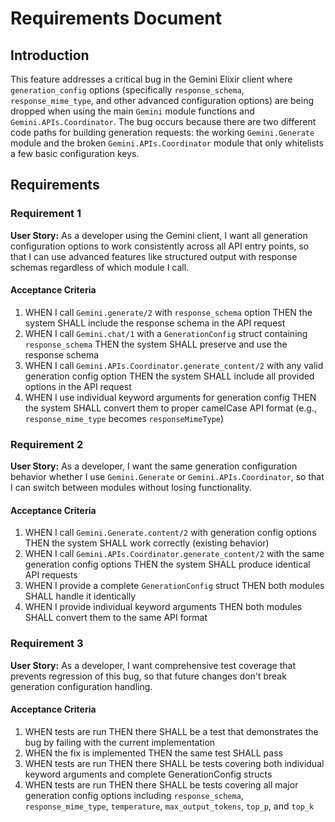 # Requirements Document

## Introduction

This feature addresses a critical bug in the Gemini Elixir client where `generation_config` options (specifically `response_schema`, `response_mime_type`, and other advanced configuration options) are being dropped when using the main `Gemini` module functions and `Gemini.APIs.Coordinator`. The bug occurs because there are two different code paths for building generation requests: the working `Gemini.Generate` module and the broken `Gemini.APIs.Coordinator` module that only whitelists a few basic configuration keys.

## Requirements

### Requirement 1

**User Story:** As a developer using the Gemini client, I want all generation configuration options to work consistently across all API entry points, so that I can use advanced features like structured output with response schemas regardless of which module I call.

#### Acceptance Criteria

1. WHEN I call `Gemini.generate/2` with `response_schema` option THEN the system SHALL include the response schema in the API request
2. WHEN I call `Gemini.chat/1` with a `GenerationConfig` struct containing `response_schema` THEN the system SHALL preserve and use the response schema
3. WHEN I call `Gemini.APIs.Coordinator.generate_content/2` with any valid generation config option THEN the system SHALL include all provided options in the API request
4. WHEN I use individual keyword arguments for generation config THEN the system SHALL convert them to proper camelCase API format (e.g., `response_mime_type` becomes `responseMimeType`)

### Requirement 2

**User Story:** As a developer, I want the same generation configuration behavior whether I use `Gemini.Generate` or `Gemini.APIs.Coordinator`, so that I can switch between modules without losing functionality.

#### Acceptance Criteria

1. WHEN I call `Gemini.Generate.content/2` with generation config options THEN the system SHALL work correctly (existing behavior)
2. WHEN I call `Gemini.APIs.Coordinator.generate_content/2` with the same generation config options THEN the system SHALL produce identical API requests
3. WHEN I provide a complete `GenerationConfig` struct THEN both modules SHALL handle it identically
4. WHEN I provide individual keyword arguments THEN both modules SHALL convert them to the same API format

### Requirement 3

**User Story:** As a developer, I want comprehensive test coverage that prevents regression of this bug, so that future changes don't break generation configuration handling.

#### Acceptance Criteria

1. WHEN tests are run THEN there SHALL be a test that demonstrates the bug by failing with the current implementation
2. WHEN the fix is implemented THEN the same test SHALL pass
3. WHEN tests are run THEN there SHALL be tests covering both individual keyword arguments and complete GenerationConfig structs
4. WHEN tests are run THEN there SHALL be tests covering all major generation config options including `response_schema`, `response_mime_type`, `temperature`, `max_output_tokens`, `top_p`, and `top_k`